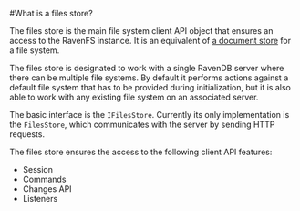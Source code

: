 #What is a files store?

The files store is the main file system client API object that ensures an access to the RavenFS instance. It is an equivalent of [a document store](../../client-api/what-is-a-document-store) for a file system.

The files store is designated to work with a single RavenDB server where there can be multiple file systems. By default it performs actions against a default file system that has to be provided during initialization, but it is also able to work with any existing file system on  an associated server.

The basic interface is the `IFilesStore`. Currently its only implementation is the `FilesStore`, which communicates with the server by sending HTTP requests.

The files store ensures the access to the following client API features:

* Session
* Commands
* Changes API
* Listeners